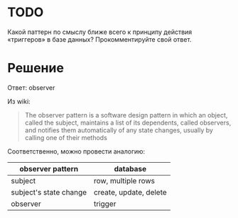 # TODO
Какой паттерн по смыслу ближе всего к принципу действия «триггеров» в базе данных? Прокомментируйте свой ответ.

# Решение
Ответ: observer

Из wiki:
> The observer pattern is a software design pattern in which an object, called the subject, maintains a list of its dependents, called observers, and notifies them automatically of any state changes, usually by calling one of their methods

Соответственно, можно провести аналогию:

observer pattern | database
--- | ---
subject | row, multiple rows
subject's state change | create, update, delete
observer | trigger
